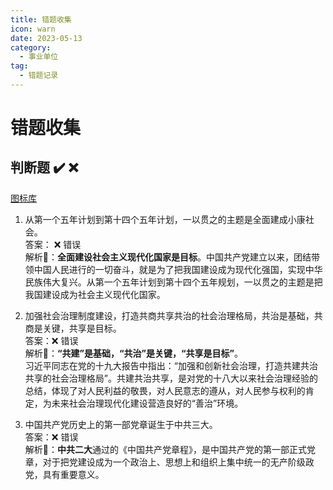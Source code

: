 ```yaml
---
title: 错题收集
icon: warn
date: 2023-05-13
category:
  - 事业单位
tag:
  - 错题记录
---
```


# 错题收集

## 判断题 :heavy_check_mark: :x:

[图标库][1]

1. 从第一个五年计划到第十四个五年计划，一以贯之的主题是全面建成小康社会。  
   答案： :x: 错误  
   解析:100:：**全面建设社会主义现代化国家是目标**。中国共产党建立以来，团结带领中国人民进行的一切奋斗，就是为了把我国建设成为现代化强国，实现中华民族伟大复兴。从第一个五年计划到第十四个五年规划，一以贯之的主题是把我国建设成为社会主义现代化国家。  

2. 加强社会治理制度建设，打造共商共享共治的社会治理格局，共治是基础，共商是关键，共享是目标。  
   答案：:x: 错误  
   解析:100:：**“共建”是基础，“共治”是关键，“共享是目标”**。  
   习近平同志在党的十九大报告中指出：“加强和创新社会治理，打造共建共治共享的社会治理格局”。共建共治共享，是对党的十八大以来社会治理经验的总结，体现了对人民利益的敬畏，对人民意志的遵从，对人民参与权利的肯定，为未来社会治理现代化建设营造良好的“善治”环境。 

3. 中国共产党历史上的第一部党章诞生于中共三大。  
   答案：:x: 错误  
   解析:100:：**中共二大**通过的《中国共产党章程》，是中国共产党的第一部正式党章，对于把党建设成为一个政治上、思想上和组织上集中统一的无产阶级政党，具有重要意义。 
   

[1]:https://github.com/ikatyang/emoji-cheat-sheet